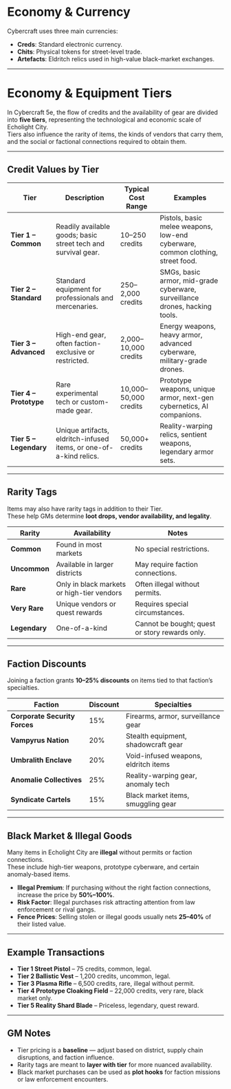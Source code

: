 # Economy & Currency

Cybercraft uses three main currencies:
- **Creds**: Standard electronic currency.
- **Chits**: Physical tokens for street-level trade.
- **Artefacts**: Eldritch relics used in high-value black-market exchanges.

---

# Economy & Equipment Tiers

In Cybercraft 5e, the flow of credits and the availability of gear are divided into **five tiers**, representing the technological and economic scale of Echolight City.  
Tiers also influence the rarity of items, the kinds of vendors that carry them, and the social or factional connections required to obtain them.

---

## Credit Values by Tier

| Tier | Description | Typical Cost Range | Examples |
|------|-------------|--------------------|----------|
| **Tier 1 – Common** | Readily available goods; basic street tech and survival gear. | 10–250 credits | Pistols, basic melee weapons, low-end cyberware, common clothing, street food. |
| **Tier 2 – Standard** | Standard equipment for professionals and mercenaries. | 250–2,000 credits | SMGs, basic armor, mid-grade cyberware, surveillance drones, hacking tools. |
| **Tier 3 – Advanced** | High-end gear, often faction-exclusive or restricted. | 2,000–10,000 credits | Energy weapons, heavy armor, advanced cyberware, military-grade drones. |
| **Tier 4 – Prototype** | Rare experimental tech or custom-made gear. | 10,000–50,000 credits | Prototype weapons, unique armor, next-gen cybernetics, AI companions. |
| **Tier 5 – Legendary** | Unique artifacts, eldritch-infused items, or one-of-a-kind relics. | 50,000+ credits | Reality-warping relics, sentient weapons, legendary armor sets. |

---

## Rarity Tags

Items may also have rarity tags in addition to their Tier.  
These help GMs determine **loot drops, vendor availability, and legality**.

| Rarity | Availability | Notes |
|--------|--------------|-------|
| **Common** | Found in most markets | No special restrictions. |
| **Uncommon** | Available in larger districts | May require faction connections. |
| **Rare** | Only in black markets or high-tier vendors | Often illegal without permits. |
| **Very Rare** | Unique vendors or quest rewards | Requires special circumstances. |
| **Legendary** | One-of-a-kind | Cannot be bought; quest or story rewards only. |

---

## Faction Discounts

Joining a faction grants **10–25% discounts** on items tied to that faction’s specialties.

| Faction | Discount | Specialties |
|---------|----------|-------------|
| **Corporate Security Forces** | 15% | Firearms, armor, surveillance gear |
| **Vampyrus Nation** | 20% | Stealth equipment, shadowcraft gear |
| **Umbralith Enclave** | 20% | Void-infused weapons, eldritch items |
| **Anomalie Collectives** | 25% | Reality-warping gear, anomaly tech |
| **Syndicate Cartels** | 15% | Black market items, smuggling gear |

---

## Black Market & Illegal Goods

Many items in Echolight City are **illegal** without permits or faction connections.  
These include high-tier weapons, prototype cyberware, and certain anomaly-based items.

- **Illegal Premium**: If purchasing without the right faction connections, increase the price by **50%–100%**.  
- **Risk Factor**: Illegal purchases risk attracting attention from law enforcement or rival gangs.  
- **Fence Prices**: Selling stolen or illegal goods usually nets **25–40%** of their listed value.

---

## Example Transactions

- **Tier 1 Street Pistol** – 75 credits, common, legal.  
- **Tier 2 Ballistic Vest** – 1,200 credits, uncommon, legal.  
- **Tier 3 Plasma Rifle** – 6,500 credits, rare, illegal without permit.  
- **Tier 4 Prototype Cloaking Field** – 22,000 credits, very rare, black market only.  
- **Tier 5 Reality Shard Blade** – Priceless, legendary, quest reward.

---

## GM Notes

- Tier pricing is a **baseline** — adjust based on district, supply chain disruptions, and faction influence.  
- Rarity tags are meant to **layer with tier** for more nuanced availability.  
- Black market purchases can be used as **plot hooks** for faction missions or law enforcement encounters.



